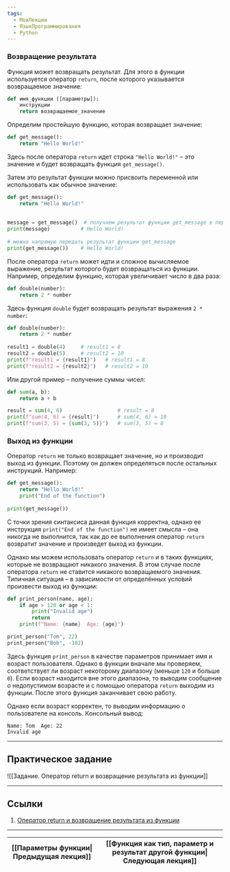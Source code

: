 ```yaml
---
tags:
  - МоиЛекции
  - ЯзыкПрограммирования
  - Python
---
```

### Возвращение результата

Функция может возвращать результат. Для этого в функции используется оператор `return`, после которого указывается возвращаемое значение:

```python
def имя_функции ([параметры]):
    инструкции
    return возвращаемое_значение
```

Определим простейшую функцию, которая возвращает значение:

```python
def get_message():
    return "Hello World!"
```

Здесь после оператора `return` идет строка `"Hello World!"` – это значение и будет возвращать функция `get_message()`.

Затем это результат функции можно присвоить переменной или использовать как обычное значение:

```python
def get_message():
    return "Hello World!"
 
 
message = get_message()  # получаем результат функции get_message в переменную message
print(message)          # Hello World!
 
# можно напрямую передать результат функции get_message
print(get_message())    # Hello World!
```

После оператора `return` может идти и сложное вычисляемое выражение, результат которого будет возвращаться из функции. Например, определим функцию, которая увеличивает число в два раза:

```python
def double(number):
    return 2 * number
```

Здесь функция `double` будет возвращать результат выражения `2 * number`:

```python
def double(number):
    return 2 * number
 
result1 = double(4)     # result1 = 8
result2 = double(5)     # result2 = 10
print(f"result1 = {result1}")   # result1 = 8
print(f"result2 = {result2}")   # result2 = 10
```

Или другой пример – получение суммы чисел:

```python
def sum(a, b):
    return a + b

result = sum(4, 6)                  # result = 0
print(f"sum(4, 6) = {result}")      # sum(4, 6) = 10
print(f"sum(3, 5) = {sum(3, 5)}")   # sum(3, 5) = 8
```

### Выход из функции

Оператор `return` не только возвращает значение, но и производит выход из функции. Поэтому он должен определяться после остальных инструкций. Например:

```python
def get_message():
    return "Hello World!"
    print("End of the function")
 
print(get_message())
```

С точки зрения синтаксиса данная функция корректна, однако ее инструкция `print("End of the function")` не имеет смысла – она никогда не выполнится, так как до ее выполнения оператор `return` возвратит значение и произведет выход из функции.

Однако мы можем использовать оператор `return` и в таких функциях, которые не возвращают никакого значения. В этом случае после оператора `return` не ставится никакого возвращаемого значения. Типичная ситуация – в зависимости от определённых условий произвести выход из функции:

```python
def print_person(name, age):
    if age > 120 or age < 1:
        print("Invalid age")
        return
    print(f"Name: {name}  Age: {age}")

print_person("Tom", 22)
print_person("Bob", -102)
```

Здесь функция `print_person` в качестве параметров принимает имя и возраст пользователя. Однако в функции вначале мы проверяем, соответствует ли возраст некоторому диапазону (меньше `120` и больше `0`). Если возраст находится вне этого диапазона, то выводим сообщение о недопустимом возрасте и с помощью оператора `return` выходим из функции. После этого функция заканчивает свою работу.

Однако если возраст корректен, то выводим информацию о пользователе на консоль. Консольный вывод:

```
Name: Tom  Age: 22
Invalid age
```

---
## Практическое задание

![[Задание. Оператор return и возвращение результата из функции]]

---
## Ссылки

1. [Оператор return и возвращение результата из функции](https://metanit.com/python/tutorial/2.16.php)

---

| [[Параметры функции\|Предыдущая лекция]] | [[Функция как тип, параметр и результат другой функции\|Следующая лекция]] |
| ---------------------------------------- | -------------------------------------------------------------------------- |

